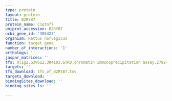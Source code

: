 ```yaml
---
type: protein
layout: protein
title: B2RYB7
protein_name: C1qtnf7
uniprot_accession: B2RYB7
ncbi_gene_id: '305423'
organism: Rattus norvegicus
function: target gene
number_of_interactions: '1'
orthologs: ''
jaspar_matrices: ''
tfs: Olig2,G3V612,304103,GTRD,chromatin immunoprecipitation assay,27924024%5Buid%5D,No
targets: ''
tfs_download: tfs_of_B2RYB7.tsv
targets_download: ''
bindingSites_download: ''
binding_sites_ls: ''

---
```

